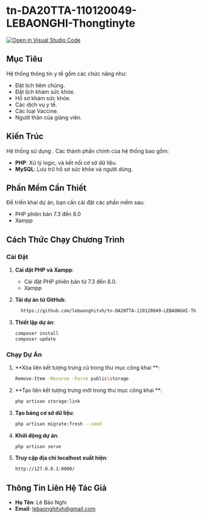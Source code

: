 # tn-DA20TTA-110120049-LEBAONGHI-Thongtinyte

[![Open in Visual Studio Code](https://img.shields.io/static/v1?logo=visualstudiocode&label=&message=Open%20in%20Visual%20Studio%20Code&labelColor=2c2c32&color=007acc&logoColor=007acc)](https://open.vscode.dev/microsoft/Web-Dev-For-Beginners)


## Mục Tiêu
 Hệ thống thông tin y tế gồm các chức năng như:
  - Đặt lịch tiêm chủng.
  - Đặt lịch khám sức khỏe.
  - Hồ sơ khám sức khỏe.
  - Các dịch vụ y tế.
  - Các loại Vaccine.
  - Người thân của giảng viên.

## Kiến Trúc
Hệ thống sử dụng . Các thành phần chính của hệ thống bao gồm:
- **PHP**: Xử lý logic, và kết nối cơ sở dữ liệu.
- **MySQL**: Lưu trữ hồ sơ sức khỏe và người dùng.


## Phần Mềm Cần Thiết
Để triển khai dự án, bạn cần cài đặt các phần mềm sau:
- PHP phiên bản 7.3 đến 8.0
- Xampp

## Cách Thức Chạy Chương Trình

### Cài Đặt
1. **Cài đặt PHP và Xampp**:
   - Cài đặt PHP phiên bản từ 7.3 đến 8.0.
   - Xampp

2. **Tải dự án từ GitHub**:
    ```sh
      https://github.com/lebaonghitvh/tn-DA20TTA-110120049-LEBAONGHI-Thongtinyte.git
    ```

3. **Thiết lập dự án**:
    ```sh
    composer install
    composer update
    ```

### Chạy Dự Án
1. **Xóa liên kết tượng trưng cũ trong thư mục công khai **:
    ```sh
    Remove-Item -Recurse -Force public\storage
    ```

2. **Tạo liên kết tượng trưng mới trong thư mục công khai **:
    ```sh
    php artisan storage:link
    ```

3. **Tạo bảng cơ sở dữ liệu**:
    ```sh
    php artisan migrate:fresh --seed
    ```

4. **Khởi động dự án**:
    ```sh
    php artisan serve
    ```

5. **Truy cập địa chỉ localhost xuất hiện**:
    ```sh
    http://127.0.0.1:8000/
    ```

## Thông Tin Liên Hệ Tác Giả
- **Họ Tên**: Lê Bảo Nghi
- **Email**: lebaonghitvh@gmail.com
